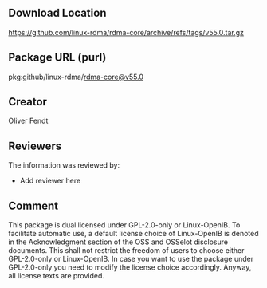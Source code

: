 ## Download Location

https://github.com/linux-rdma/rdma-core/archive/refs/tags/v55.0.tar.gz

## Package URL (purl)

pkg:github/linux-rdma/rdma-core@v55.0

## Creator

Oliver Fendt

## Reviewers

The information was reviewed by:

* Add reviewer here

## Comment

This package is dual licensed under GPL-2.0-only or Linux-OpenIB. To facilitate automatic use, a default license choice of Linux-OpenIB is denoted in the Acknowledgment section of the OSS and OSSelot disclosure documents. This shall not restrict the freedom of users to choose either GPL-2.0-only or Linux-OpenIB. In case you want to use the package under GPL-2.0-only you need to modify the license choice accordingly. Anyway, all license texts are provided.